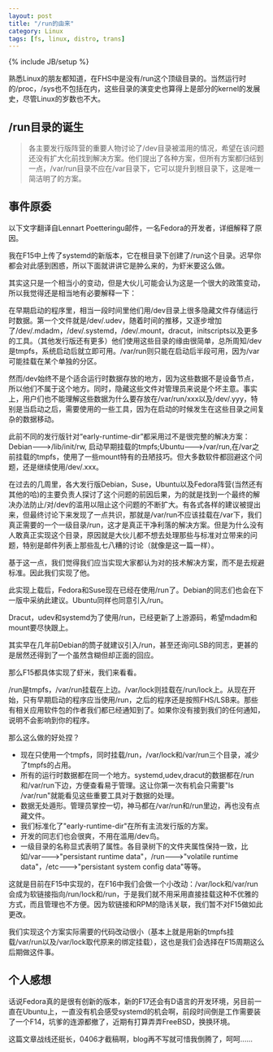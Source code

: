 ```yaml
---
layout: post
title: "/run的由来"
category: Linux
tags: [fs, linux, distro, trans]
---
```

{% include JB/setup %}

熟悉Linux的朋友都知道，在FHS中是没有/run这个顶级目录的。当然运行时的/proc，/sys也不包括在内，这些目录的演变史也算得上是部分的kernel的发展史，尽管Linux的岁数也不大。

## /run目录的诞生

> 各主要发行版阵营的重要人物讨论了/dev目录被滥用的情况，希望在该问题还没有扩大化前找到解决方案。他们提出了各种方案，但所有方案都归结到一点，/var/run目录不应在/var目录下，它可以提升到根目录下，这是唯一简洁明了的方案。

## 事件原委

以下文字翻译自Lennart Poetteringu邮件，一名Fedora的开发者，详细解释了原因。

我在F15中上传了systemd的新版本，它在根目录下创建了/run这个目录。迟早你都会对此感到困惑，所以下面就讲讲它是肿么来的，为虾米要这么做。

其实这只是一个相当小的变动，但是大伙儿可能会认为这是一个很大的政策变动，所以我觉得还是相当地有必要解释一下：

在早期启动的程序里，相当一段时间里他们用/dev目录上很多隐藏文件存储运行时数据。第一个文件就是/dev/.udev，随着时间的推移，又逐步增加了/dev/.mdadm，/dev/.systemd，/dev/.mount，dracut，initscripts以及更多的工具。（其他发行版还有更多）他们使用这些目录的缘由很简单，总所周知/dev是tmpfs，系统启动后就立即可用。/var/run则只能在启动后半段可用，因为/var可能挂载在某个单独的分区。

然而/dev始终不是个适合运行时数据存放的地方，因为这些数据不是设备节点，所以他们不属于这个地方。同时，隐藏这些文件对管理员来说是个坏主意。事实上，用户们也不能理解这些数据为什么要存放在/var/run/xxx以及/dev/.yyy，特别是当启动之后，需要使用的一些工具，因为在启动的时候发生在这些目录之间复杂的数据移动。

此前不同的发行版针对“early-runtime-dir”都采用过不是很完整的解决方案：Debian--->/lib/init/rw, 启动早期挂载的tmpfs;Ubuntu--->/var/run,在/var之前挂载的tmpfs，使用了一些mount特有的丑陋技巧。但大多数软件都回避这个问题，还是继续使用/dev/.xxx。

在过去的几周里，各大发行版Debian，Suse，Ubuntu以及Fedora阵营(当然还有其他的哈)的主要负责人探讨了这个问题的前因后果，为的就是找到一个最终的解决办法防止/对/dev的滥用以阻止这个问题的不断扩大。有各式各样的建议被提出来，但最终讨论下来发现了一点共识，那就是/var/run不应该挂载在/var下，我们真正需要的一个一级目录/run，这才是真正干净利落的解决方案。但是为什么没有人敢真正实现这个目录，原因就是大伙儿都不想去处理那些与标准对立带来的问题，特别是邮件列表上那些乱七八糟的讨论（就像是这一篇一样）。

基于这一点，我们觉得我们应当实现大家都认为对的技术解决方案，而不是去规避标准。因此我们实现了他。

此实现上载后，Fedora和Suse现在已经在使用/run了。Debian的同志们也会在下一版中采纳此建议。Ubuntu同样也同意引入/run。

Dracut，udev和systemd为了使用/run，已经更新了上游源码，希望mdadm和mount要尽快跟上。

其实早在几年前Debian的筒子就建议引入/run，甚至还询问LSB的同志，更甚的是居然还得到了一个虽然含糊但却正面的回应。

那么F15都具体实现了虾米，我们来看看。

/run是tmpfs，/var/run挂载在上边。/var/lock则挂载在/run/lock上。从现在开始，只有早期启动的程序应当使用/run，之后的程序还是按照FHS/LSB来。那些有相关应用软件包的作者我们都已经通知到了。如果你没有接到我们的任何通知，说明不会影响到你的程序。

那么这么做的好处捏？

* 现在只使用一个tmpfs，同时挂载/run，/var/lock和/var/run三个目录，减少了tmpfs的占用。
* 所有的运行时数据都在同一个地方。systemd,udev,dracut的数据都在/run和/var/run下边，方便查看易于管理。这让你第一次有机会只需要"ls /var/run"就能看见这些重要工具对于数据的处理。
* 数据无处遁形。管理员掌控一切，神马都在/var/run和/run里边，再也没有点藏文件。
* 我们标准化了"early-runtime-dir"在所有主流发行版的方案。
* 开发的同志们也会很爽，不用在滥用/dev鸟。
* 一级目录的名称显式表明了属性。各目录树下的文件夹属性保持一致，比如/var--->"persistant runtime data"，/run--->"volatile runtime data"，/etc--->"persistant system config data"等等。

这就是目前在F15中实现的，在F16中我们会做一个小改动：/var/lock和/var/run会成为软链接指向/run/lock和/run，于是我们就不用采用直接挂载这种不优雅的方式，而且管理也不方便。因为软链接和RPM的隐讳关联，我们暂不对F15做如此更改。

我们实现这个方案实际需要的代码改动很小（基本上就是用新的tmpfs挂载/var/run以及/var/lock取代原来的绑定挂载），这也是我们会选择在F15周期这么后期做这件事。


## 个人感想

话说Fedora真的是很有创新的版本，新的F17还会有D语言的开发环境，另目前一直在Ubuntu上，一直没有机会感受systemd的机会啊，前段时间倒是工作需要装了一个F14，坑爹的连源都撤了，近期有打算弄弄FreeBSD，换换环境。

这篇文章战线还挺长，0406才截稿啊，blog再不写就可惜我倒腾了，呵呵......
